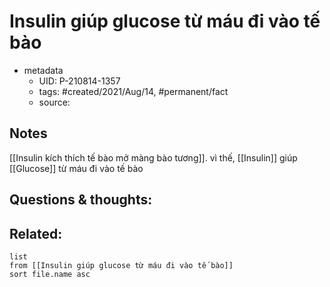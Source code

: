 # Insulin giúp glucose từ máu đi vào tế bào

- metadata
	- UID: P-210814-1357
	- tags: #created/2021/Aug/14, #permanent/fact 
	- source: 

## Notes
[[Insulin kích thích tế bào mở màng bào tương]]. vì thế, [[Insulin]] giúp [[Glucose]] từ máu đi vào tế bào

## Questions & thoughts:

## Related:
```dataview
list
from [[Insulin giúp glucose từ máu đi vào tế bào]]
sort file.name asc
```
